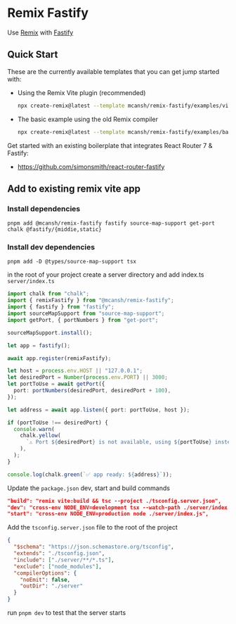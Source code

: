 # Remix Fastify

Use [Remix](https://remix.run) with [Fastify](http://fastify.io)

## Quick Start

These are the currently available templates that you can get jump started with:

- Using the Remix Vite plugin (recommended)

  ```sh
  npx create-remix@latest --template mcansh/remix-fastify/examples/vite
  ```

- The basic example using the old Remix compiler
  ```sh
  npx create-remix@latest --template mcansh/remix-fastify/examples/basic
  ```

Get started with an existing boilerplate that integrates React Router 7 & Fastify:

- https://github.com/simonsmith/react-router-fastify

## Add to existing remix vite app

### Install dependencies

```shell
pnpm add @mcansh/remix-fastify fastify source-map-support get-port chalk @fastify/{middie,static}
```

### Install dev dependencies

```shell
pnpm add -D @types/source-map-support tsx
```

in the root of your project create a server directory and add index.ts
`server/index.ts`

```ts
import chalk from "chalk";
import { remixFastify } from "@mcansh/remix-fastify";
import { fastify } from "fastify";
import sourceMapSupport from "source-map-support";
import getPort, { portNumbers } from "get-port";

sourceMapSupport.install();

let app = fastify();

await app.register(remixFastify);

let host = process.env.HOST || "127.0.0.1";
let desiredPort = Number(process.env.PORT) || 3000;
let portToUse = await getPort({
  port: portNumbers(desiredPort, desiredPort + 100),
});

let address = await app.listen({ port: portToUse, host });

if (portToUse !== desiredPort) {
  console.warn(
    chalk.yellow(
      `⚠️ Port ${desiredPort} is not available, using ${portToUse} instead.`,
    ),
  );
}

console.log(chalk.green(`✅ app ready: ${address}`));
```

Update the `package.json` dev, start and build commands

```json
"build": "remix vite:build && tsc --project ./tsconfig.server.json",
"dev": "cross-env NODE_ENV=development tsx --watch-path ./server/index.ts ./server/index.ts",
"start": "cross-env NODE_ENV=production node ./server/index.js",
```

Add the `tsconfig.server.json` file to the root of the project

```json
{
  "$schema": "https://json.schemastore.org/tsconfig",
  "extends": "./tsconfig.json",
  "include": ["./server/**/*.ts"],
  "exclude": ["node_modules"],
  "compilerOptions": {
    "noEmit": false,
    "outDir": "./server"
  }
}
```

run `pnpm dev` to test that the server starts
